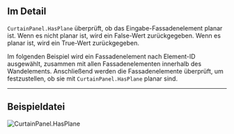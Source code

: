 ## Im Detail
`CurtainPanel.HasPlane` überprüft, ob das Eingabe-Fassadenelement planar ist. Wenn es nicht planar ist, wird ein False-Wert zurückgegeben. Wenn es planar ist, wird ein True-Wert zurückgegeben.

Im folgenden Beispiel wird ein Fassadenelement nach Element-ID ausgewählt, zusammen mit allen Fassadenelementen innerhalb des Wandelements. Anschließend werden die Fassadenelemente überprüft, um festzustellen, ob sie mit `CurtainPanel.HasPlane` planar sind.
___
## Beispieldatei

![CurtainPanel.HasPlane](./Revit.Elements.CurtainPanel.HasPlane_img.jpg)
